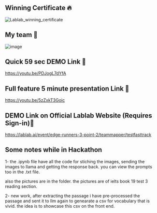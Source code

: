 ## Winning Certificate ️‍🔥

![Lablab_winning_certificate](https://github.com/user-attachments/assets/2b48139c-3b78-41fd-bc13-2ae42f964d5e)

## My team 👋

![image](https://github.com/user-attachments/assets/217ed897-4a50-4822-91a1-836278455f09)


## Quick 59 sec DEMO Link 🎥

https://youtu.be/PDJogL7dYfA


## Full feature 5 minute presentation Link 🎥

https://youtu.be/5zZxkT3Goic
## DEMO Link on Official Lablab Website (Requires Sign-in)🎥

https://lablab.ai/event/edge-runners-3-point-2/teammapper/testfasttrack






## Some notes while in Hackathon

1- the .ipynb file have all the code for stiching the images, sending the images to llama and getting the response back. you can view the prompts too in the .txt file.

also the pictures are in the folder.
the pictures are of ielts book 19 test 3 reading section.

2- new work, after extracting the passage i have pre-processed the passage and sent it to llm again to genearate a csv for vocabulary that is vivid. the idea is to showcase this csv on the front end.
